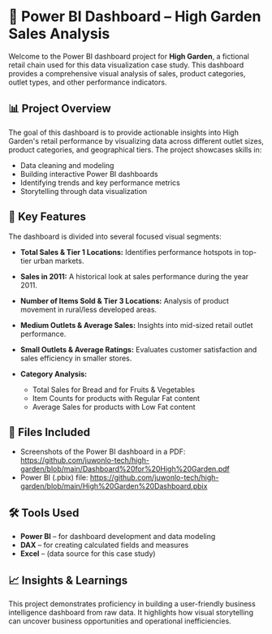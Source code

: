 # 🧮 Power BI Dashboard – High Garden Sales Analysis

Welcome to the Power BI dashboard project for **High Garden**, a fictional retail chain used for this data visualization case study. This dashboard provides a comprehensive visual analysis of sales, product categories, outlet types, and other performance indicators.

## 📊 Project Overview

The goal of this dashboard is to provide actionable insights into High Garden's retail performance by visualizing data across different outlet sizes, product categories, and geographical tiers. The project showcases skills in:

* Data cleaning and modeling
* Building interactive Power BI dashboards
* Identifying trends and key performance metrics
* Storytelling through data visualization

## 📌 Key Features

The dashboard is divided into several focused visual segments:

* **Total Sales & Tier 1 Locations:** Identifies performance hotspots in top-tier urban markets.
* **Sales in 2011:** A historical look at sales performance during the year 2011.
* **Number of Items Sold & Tier 3 Locations:** Analysis of product movement in rural/less developed areas.
* **Medium Outlets & Average Sales:** Insights into mid-sized retail outlet performance.
* **Small Outlets & Average Ratings:** Evaluates customer satisfaction and sales efficiency in smaller stores.
* **Category Analysis:**

  * Total Sales for Bread and for Fruits & Vegetables
  * Item Counts for products with Regular Fat content
  * Average Sales for products with Low Fat content

## 📁 Files Included

* Screenshots of the Power BI dashboard in a PDF: https://github.com/juwonlo-tech/high-garden/blob/main/Dashboard%20for%20High%20Garden.pdf
* Power BI (.pbix) file: https://github.com/juwonlo-tech/high-garden/blob/main/High%20Garden%20Dashboard.pbix

## 🛠 Tools Used

* **Power BI** – for dashboard development and data modeling
* **DAX** – for creating calculated fields and measures
* **Excel** – (data source for this case study)

## 📈 Insights & Learnings

This project demonstrates proficiency in building a user-friendly business intelligence dashboard from raw data. It highlights how visual storytelling can uncover business opportunities and operational inefficiencies.
